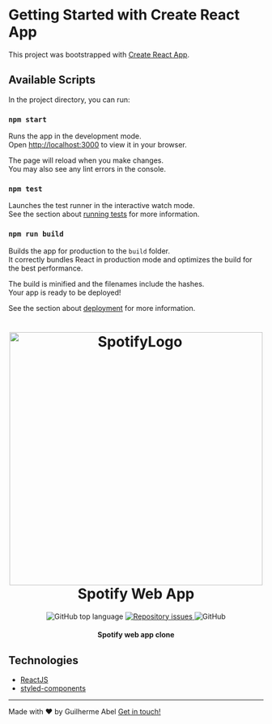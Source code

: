 # Getting Started with Create React App

This project was bootstrapped with [Create React App](https://github.com/facebook/create-react-app).

## Available Scripts

In the project directory, you can run:

### `npm start`

Runs the app in the development mode.\
Open [http://localhost:3000](http://localhost:3000) to view it in your browser.

The page will reload when you make changes.\
You may also see any lint errors in the console.

### `npm test`

Launches the test runner in the interactive watch mode.\
See the section about [running tests](https://facebook.github.io/create-react-app/docs/running-tests) for more information.

### `npm run build`

Builds the app for production to the `build` folder.\
It correctly bundles React in production mode and optimizes the build for the best performance.

The build is minified and the filenames include the hashes.\
Your app is ready to be deployed!

See the section about [deployment](https://facebook.github.io/create-react-app/docs/deployment) for more information.

<h1 align="center">
    <img alt="SpotifyLogo" src="https://storage.googleapis.com/pr-newsroom-wp/1/2018/11/Spotify_Logo_CMYK_Black.png" width="500px" />
    <br>
    Spotify Web App
</h1>

<p align="center">
  <img alt="GitHub top language" src="https://img.shields.io/github/languages/top/guilhermeabell/spotify-webapp.svg">


  <a href="https://github.com/guilhermeabell/spotify-webapp/issues">
    <img alt="Repository issues" src="https://img.shields.io/github/issues/guilhermeabell/spotify-webapp.svg">
  </a>

  <img alt="GitHub" src="https://img.shields.io/github/license/guilhermeabell/spotify-webapp.svg">
</p>

<h4 align="center">
Spotify web app clone
</h4>


##  Technologies


- [ReactJS](https://reactjs.org/)
- [styled-components](https://www.styled-components.com/)

---

Made with ♥ by Guilherme Abel [Get in touch!](https://www.linkedin.com/in/guilhermeabel/)

